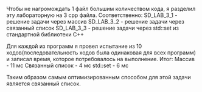 Чтобы не нагромождать 1 файл большим количеством кода, я разделил эту лабораторную на 3 cpp файла.
Соответственно:
SD_LAB_3_1 - решение задачи через массив
SD_LAB_3_2 - решение задачи через связанный список
SD_LAB_3_3 - решение задачи через std::set из стандартной библиотеки C++

Для каждой из программ я провел испытание из 10 ходов(последовательность ходов была одинаковая для всех программ) и записал время, которое потребовалось на выполнение.
Итог:
Массив - 11 мс 
Связанный список - 4 мс 
std::set - 6 мс 

Таким образом самым оптимизированным способом для этой задачи является связанный список.

